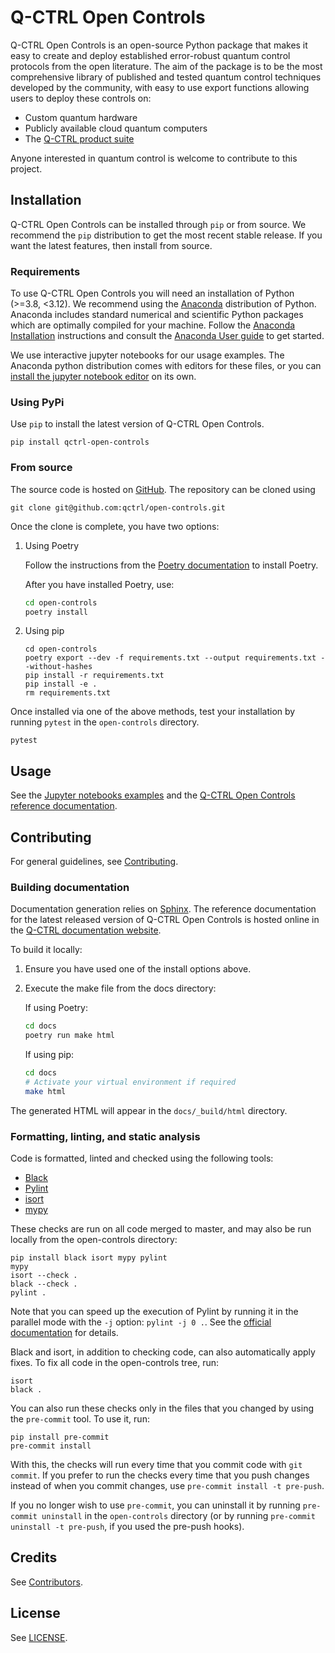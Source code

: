 # Q-CTRL Open Controls

Q-CTRL Open Controls is an open-source Python package that makes it easy to create and deploy established error-robust quantum control protocols from the open literature. The aim of the package is to be the most comprehensive library of published and tested quantum control techniques developed by the community, with easy to use export functions allowing users to deploy these controls on:

- Custom quantum hardware
- Publicly available cloud quantum computers
- The [Q-CTRL product suite](https://q-ctrl.com/products/)

Anyone interested in quantum control is welcome to contribute to this project.

## Installation

Q-CTRL Open Controls can be installed through `pip` or from source. We recommend the `pip` distribution to get the most recent stable release. If you want the latest features, then install from source.

### Requirements

To use Q-CTRL Open Controls you will need an installation of Python (>=3.8, <3.12). We recommend using the [Anaconda](https://www.anaconda.com/) distribution of Python. Anaconda includes standard numerical and scientific Python packages which are optimally compiled for your machine. Follow the [Anaconda Installation](https://docs.anaconda.com/anaconda/install/) instructions and consult the [Anaconda User guide](https://docs.anaconda.com/anaconda/user-guide/) to get started.

We use interactive jupyter notebooks for our usage examples. The Anaconda python distribution comes with editors for these files, or you can [install the jupyter notebook editor](https://jupyter.org/install) on its own.

### Using PyPi

Use `pip` to install the latest version of Q-CTRL Open Controls.

```shell
pip install qctrl-open-controls
```

### From source

The source code is hosted on [GitHub](https://github.com/qctrl/open-controls). The repository can be cloned using

```shell
git clone git@github.com:qctrl/open-controls.git
```

Once the clone is complete, you have two options:

1. Using Poetry

   Follow the instructions from the [Poetry documentation](https://python-poetry.org/docs/#installation) to install Poetry.

   After you have installed Poetry, use:

   ```bash
   cd open-controls
   poetry install
   ```

1. Using pip

   ```shell
   cd open-controls
   poetry export --dev -f requirements.txt --output requirements.txt --without-hashes
   pip install -r requirements.txt
   pip install -e .
   rm requirements.txt
   ```

Once installed via one of the above methods, test your installation by running `pytest` in the `open-controls` directory.

```shell
pytest
```

## Usage

See the [Jupyter notebooks examples](../examples) and the [Q-CTRL Open Controls reference documentation](https://docs.q-ctrl.com/open-controls/references/qctrl-open-controls/).

## Contributing

For general guidelines, see [Contributing](https://code.q-ctrl.com/contributing).

### Building documentation

Documentation generation relies on [Sphinx](http://www.sphinx-doc.org). The reference documentation for the latest released version of Q-CTRL Open Controls is hosted online in the [Q-CTRL documentation website](https://docs.q-ctrl.com/open-controls/references/qctrl-open-controls/).

To build it locally:

1. Ensure you have used one of the install options above.
1. Execute the make file from the docs directory:

   If using Poetry:

   ```bash
   cd docs
   poetry run make html
   ```

   If using pip:

   ```bash
   cd docs
   # Activate your virtual environment if required
   make html
   ```

The generated HTML will appear in the `docs/_build/html` directory.

### Formatting, linting, and static analysis

Code is formatted, linted and checked using the following tools:

- [Black](https://github.com/psf/black)
- [Pylint](https://pypi.org/project/pylint/)
- [isort](https://github.com/timothycrosley/isort)
- [mypy](http://mypy-lang.org/)

These checks are run on all code merged to master, and may also be run locally from the open-controls directory:

```shell
pip install black isort mypy pylint
mypy
isort --check .
black --check .
pylint .
```

Note that you can speed up the execution of Pylint by running it in the parallel mode with the `-j` option: `pylint -j 0 .`. See the [official documentation](https://pylint.readthedocs.io/en/latest/user_guide/usage/run.html#parallel-execution) for details.

Black and isort, in addition to checking code, can also automatically apply fixes. To fix all code in the open-controls tree, run:

```shell
isort
black .
```

You can also run these checks only in the files that you changed by using the `pre-commit` tool. To use it, run:

```shell
pip install pre-commit
pre-commit install
```

With this, the checks will run every time that you commit code with `git commit`. If you prefer to run the checks every time that you push changes instead of when you commit changes, use `pre-commit install -t pre-push`.

If you no longer wish to use `pre-commit`, you can uninstall it by running `pre-commit uninstall` in the `open-controls` directory (or by running `pre-commit uninstall -t pre-push`, if you used the pre-push hooks).

## Credits

See [Contributors](https://github.com/qctrl/open-controls/graphs/contributors).

## License

See [LICENSE](../LICENSE).
